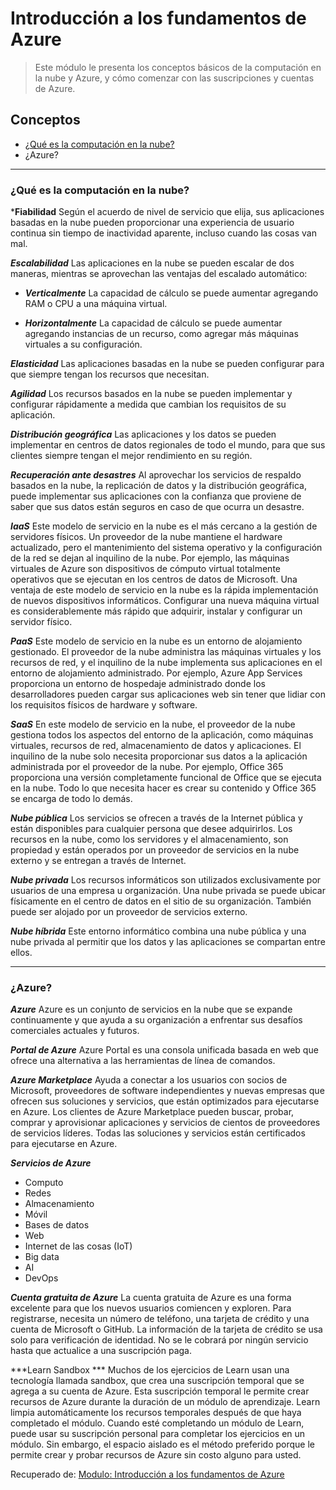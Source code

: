 # Introducción a los fundamentos de Azure

> Este módulo le presenta los conceptos básicos de la computación en la nube y Azure, y cómo comenzar con las suscripciones y cuentas de Azure.

## Conceptos 

- [¿Qué es la computación en la nube?](¿Qué-es-la-computación-en-la-nube?)
- ¿Azure?

___

### ¿Qué es la computación en la nube?

***Fiabilidad**
Según el acuerdo de nivel de servicio que elija, sus aplicaciones basadas en la nube pueden proporcionar una experiencia de usuario continua sin tiempo de inactividad aparente, incluso cuando las cosas van mal.

***Escalabilidad***
Las aplicaciones en la nube se pueden escalar de dos maneras, mientras se aprovechan las ventajas del escalado automático:

- ***Verticalmente***
La capacidad de cálculo se puede aumentar agregando RAM o CPU a una máquina virtual.

- ***Horizontalmente***
La capacidad de cálculo se puede aumentar agregando instancias de un recurso, como agregar más máquinas virtuales a su configuración.

***Elasticidad***
Las aplicaciones basadas en la nube se pueden configurar para que siempre tengan los recursos que necesitan.

***Agilidad***
Los recursos basados en la nube se pueden implementar y configurar rápidamente a medida que cambian los requisitos de su aplicación.

***Distribución geográfica***
Las aplicaciones y los datos se pueden implementar en centros de datos regionales de todo el mundo, para que sus clientes siempre tengan el mejor rendimiento en su región.

***Recuperación ante desastres***
Al aprovechar los servicios de respaldo basados en la nube, la replicación de datos y la distribución geográfica, puede implementar sus aplicaciones con la confianza que proviene de saber que sus datos están seguros en caso de que ocurra un desastre.

***IaaS***
Este modelo de servicio en la nube es el más cercano a la gestión de servidores físicos. Un proveedor de la nube mantiene el hardware actualizado, pero el mantenimiento del sistema operativo y la configuración de la red se dejan al inquilino de la nube. Por ejemplo, las máquinas virtuales de Azure son dispositivos de cómputo virtual totalmente operativos que se ejecutan en los centros de datos de Microsoft. Una ventaja de este modelo de servicio en la nube es la rápida implementación de nuevos dispositivos informáticos. Configurar una nueva máquina virtual es considerablemente más rápido que adquirir, instalar y configurar un servidor físico.

***PaaS***
Este modelo de servicio en la nube es un entorno de alojamiento gestionado. El proveedor de la nube administra las máquinas virtuales y los recursos de red, y el inquilino de la nube implementa sus aplicaciones en el entorno de alojamiento administrado. Por ejemplo, Azure App Services proporciona un entorno de hospedaje administrado donde los desarrolladores pueden cargar sus aplicaciones web sin tener que lidiar con los requisitos físicos de hardware y software.

***SaaS***
En este modelo de servicio en la nube, el proveedor de la nube gestiona todos los aspectos del entorno de la aplicación, como máquinas virtuales, recursos de red, almacenamiento de datos y aplicaciones. El inquilino de la nube solo necesita proporcionar sus datos a la aplicación administrada por el proveedor de la nube. Por ejemplo, Office 365 proporciona una versión completamente funcional de Office que se ejecuta en la nube. Todo lo que necesita hacer es crear su contenido y Office 365 se encarga de todo lo demás.

***Nube pública***
Los servicios se ofrecen a través de la Internet pública y están disponibles para cualquier persona que desee adquirirlos. Los recursos en la nube, como los servidores y el almacenamiento, son propiedad y están operados por un proveedor de servicios en la nube externo y se entregan a través de Internet.

***Nube privada***
Los recursos informáticos son utilizados exclusivamente por usuarios de una empresa u organización. Una nube privada se puede ubicar físicamente en el centro de datos en el sitio de su organización. También puede ser alojado por un proveedor de servicios externo.

***Nube híbrida***
Este entorno informático combina una nube pública y una nube privada al permitir que los datos y las aplicaciones se compartan entre ellos.

___

### ¿Azure?

***Azure***
Azure es un conjunto de servicios en la nube que se expande continuamente y que ayuda a su organización a enfrentar sus desafíos comerciales actuales y futuros.

***Portal de Azure***
Azure Portal es una consola unificada basada en web que ofrece una alternativa a las herramientas de línea de comandos.

***Azure Marketplace***
Ayuda a conectar a los usuarios con socios de Microsoft, proveedores de software independientes y nuevas empresas que ofrecen sus soluciones y servicios, que están optimizados para ejecutarse en Azure. Los clientes de Azure Marketplace pueden buscar, probar, comprar y aprovisionar aplicaciones y servicios de cientos de proveedores de servicios líderes. Todas las soluciones y servicios están certificados para ejecutarse en Azure.

***Servicios de Azure***
- Computo
- Redes
- Almacenamiento
- Móvil
- Bases de datos
- Web
- Internet de las cosas (IoT)
- Big data
- AI
- DevOps

***Cuenta gratuita de Azure***
La cuenta gratuita de Azure es una forma excelente para que los nuevos usuarios comiencen y exploren. Para registrarse, necesita un número de teléfono, una tarjeta de crédito y una cuenta de Microsoft o GitHub. La información de la tarjeta de crédito se usa solo para verificación de identidad. No se le cobrará por ningún servicio hasta que actualice a una suscripción paga.

***Learn Sandbox ***
Muchos de los ejercicios de Learn usan una tecnología llamada sandbox, que crea una suscripción temporal que se agrega a su cuenta de Azure. Esta suscripción temporal le permite crear recursos de Azure durante la duración de un módulo de aprendizaje. Learn limpia automáticamente los recursos temporales después de que haya completado el módulo.
Cuando esté completando un módulo de Learn, puede usar su suscripción personal para completar los ejercicios en un módulo. Sin embargo, el espacio aislado es el método preferido porque le permite crear y probar recursos de Azure sin costo alguno para usted.


Recuperado de: [Modulo: Introducción a los fundamentos de Azure](https://docs.microsoft.com/en-gb/learn/modules/intro-to-azure-fundamentals/?WT.mc_id=cloudskillschallenge_1b157d7d-b99e-4cf8-8523-9c8b51f93c1b&ns-enrollment-type=Collection&ns-enrollment-id=ddkzhpd6gqn7)
